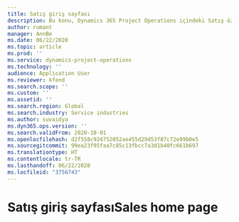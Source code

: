 ```yaml
---
title: Satış giriş sayfası
description: Bu konu, Dynamics 365 Project Operations içindeki Satış özellikleri hakkında bilgi sağlar.
author: rumant
manager: AnnBe
ms.date: 06/22/2020
ms.topic: article
ms.prod: ''
ms.service: dynamics-project-operations
ms.technology: ''
audience: Application User
ms.reviewer: kfend
ms.search.scope: ''
ms.custom: ''
ms.assetid: ''
ms.search.region: Global
ms.search.industry: Service industries
ms.author: suvaidya
ms.dyn365.ops.version: ''
ms.search.validFrom: 2020-10-01
ms.openlocfilehash: d2f558c924752052ae455d29d53f87c72e99b0e5
ms.sourcegitcommit: 99ea23f95faa7c85c13fbcc7a3d1b40fc661b697
ms.translationtype: HT
ms.contentlocale: tr-TR
ms.lasthandoff: 06/22/2020
ms.locfileid: "3756743"
---
```

# <a name="sales-home-page"></a><span data-ttu-id="c5cfa-103">Satış giriş sayfası</span><span class="sxs-lookup"><span data-stu-id="c5cfa-103">Sales home page</span></span>
